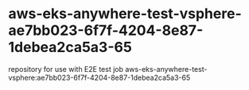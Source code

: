 # aws-eks-anywhere-test-vsphere-ae7bb023-6f7f-4204-8e87-1debea2ca5a3-65
repository for use with E2E test job aws-eks-anywhere-test-vsphere:ae7bb023-6f7f-4204-8e87-1debea2ca5a3-65
